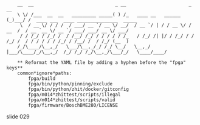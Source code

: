         __  __                              _ __                       _     __
        \ \/ /___  __  __   _________ _____( ) /_   ____ __   ______  (_)___/ /  ____ ___  ____ _______________  _____
         \  / __ \/ / / /  / ___/ __ `/ __ \/ __/  / __ `/ | / / __ \/ / __  /  / __ `__ \/ __ `/ ___/ ___/ __ \/ ___/
         / / /_/ / /_/ /  / /__/ /_/ / / / / / /_   / /_/ /| |/ / /_/ / / /_/ /  / / / / / / /_/ / /__/ /  / /_/ (__  )
        /_/\____/\__,_/   \___/\__,_/_/ /_/ \__/   \__,_/ |___/\____/_/\__,_/  /_/ /_/ /_/\__,_/\___/_/   \____/____/

        ** Reformat the YAML file by adding a hyphen before the "fpga" keys**
        common*ignore*paths:
            fpga/build
            fpga/bin/python/pinning/exclude
            fpga/bin/python/zhit/docker/gitconfig
            fpga/m014*zhittest/scripts/illegal
            fpga/m014*zhittest/scripts/valid
            fpga/firmware/BoschBME280/LICENSE

















































































slide 029
